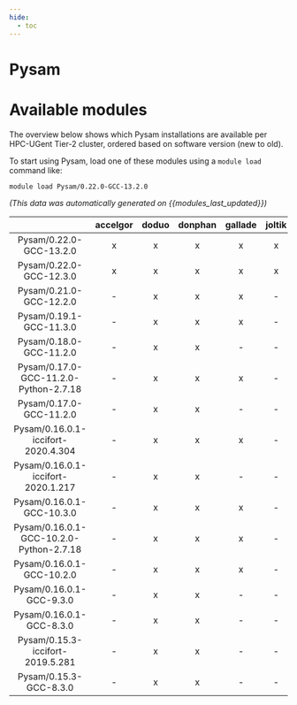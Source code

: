 ```yaml
---
hide:
  - toc
---
```


Pysam
=====

# Available modules


The overview below shows which Pysam installations are available per HPC-UGent Tier-2 cluster, ordered based on software version (new to old).

To start using Pysam, load one of these modules using a `module load` command like:

```shell
module load Pysam/0.22.0-GCC-13.2.0
```

*(This data was automatically generated on {{modules_last_updated}})*  

| |accelgor|doduo|donphan|gallade|joltik|shinx|
| :---: | :---: | :---: | :---: | :---: | :---: | :---: |
|Pysam/0.22.0-GCC-13.2.0|x|x|x|x|x|x|
|Pysam/0.22.0-GCC-12.3.0|x|x|x|x|x|x|
|Pysam/0.21.0-GCC-12.2.0|-|x|x|x|-|-|
|Pysam/0.19.1-GCC-11.3.0|-|x|x|x|-|x|
|Pysam/0.18.0-GCC-11.2.0|-|x|x|-|-|-|
|Pysam/0.17.0-GCC-11.2.0-Python-2.7.18|-|x|x|x|-|-|
|Pysam/0.17.0-GCC-11.2.0|-|x|x|-|-|-|
|Pysam/0.16.0.1-iccifort-2020.4.304|-|x|x|x|-|-|
|Pysam/0.16.0.1-iccifort-2020.1.217|-|x|x|-|-|-|
|Pysam/0.16.0.1-GCC-10.3.0|-|x|x|x|-|-|
|Pysam/0.16.0.1-GCC-10.2.0-Python-2.7.18|-|x|x|x|-|-|
|Pysam/0.16.0.1-GCC-10.2.0|-|x|x|x|-|-|
|Pysam/0.16.0.1-GCC-9.3.0|-|x|x|-|-|-|
|Pysam/0.16.0.1-GCC-8.3.0|-|x|x|-|-|-|
|Pysam/0.15.3-iccifort-2019.5.281|-|x|x|-|-|-|
|Pysam/0.15.3-GCC-8.3.0|-|x|x|-|-|-|

